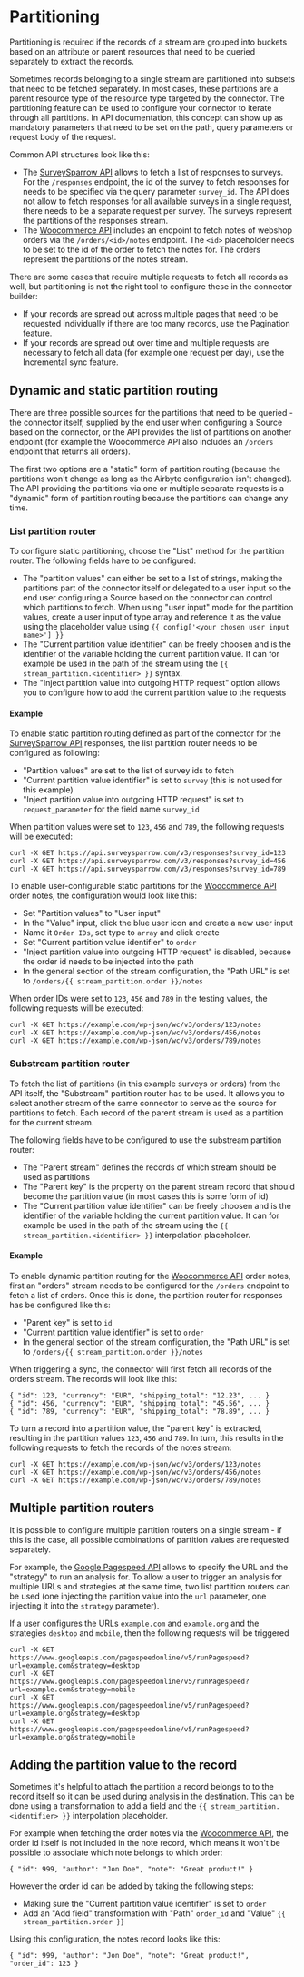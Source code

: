 # Partitioning

Partitioning is required if the records of a stream are grouped into buckets based on an attribute or parent resources that need to be queried separately to extract the records.

Sometimes records belonging to a single stream are partitioned into subsets that need to be fetched separately. In most cases, these partitions are a parent resource type of the resource type targeted by the connector. The partitioning feature can be used to configure your connector to iterate through all partitions. In API documentation, this concept can show up as mandatory parameters that need to be set on the path, query parameters or request body of the request. 

Common API structures look like this:
* The [SurveySparrow API](https://developers.surveysparrow.com/rest-apis/response#getV3Responses) allows to fetch a list of responses to surveys. For the `/responses` endpoint, the id of the survey to fetch responses for needs to be specified via the query parameter `survey_id`. The API does not allow to fetch responses for all available surveys in a single request, there needs to be a separate request per survey. The surveys represent the partitions of the responses stream.
* The [Woocommerce API](https://woocommerce.github.io/woocommerce-rest-api-docs/#order-notes) includes an endpoint to fetch notes of webshop orders via the `/orders/<id>/notes` endpoint. The `<id>` placeholder needs to be set to the id of the order to fetch the notes for. The orders represent the partitions of the notes stream.

There are some cases that require multiple requests to fetch all records as well, but partitioning is not the right tool to configure these in the connector builder:
* If your records are spread out across multiple pages that need to be requested individually if there are too many records, use the Pagination feature.
* If your records are spread out over time and multiple requests are necessary to fetch all data (for example one request per day), use the Incremental sync feature.

## Dynamic and static partition routing

There are three possible sources for the partitions that need to be queried - the connector itself, supplied by the end user when configuring a Source based on the connector, or the API  provides the list of partitions on another endpoint (for example the Woocommerce API also includes an `/orders` endpoint that returns all orders).

The first two options are a "static" form of partition routing (because the partitions won't change as long as the Airbyte configuration isn't changed). The API providing the partitions via one or multiple separate requests is a "dynamic" form of partition routing because the partitions can change any time.

### List partition router

To configure static partitioning, choose the "List" method for the partition router. The following fields have to be configured:
* The "partition values" can either be set to a list of strings, making the partitions part of the connector itself or delegated to a user input so the end user configuring a Source based on the connector can control which partitions to fetch. When using "user input" mode for the partition values, create a user input of type array and reference it as the value using the placeholder value using `{{ config['<your chosen user input name>'] }}`
* The "Current partition value identifier" can be freely choosen and is the identifier of the variable holding the current partition value. It can for example be used in the path of the stream using the `{{ stream_partition.<identifier> }}` syntax.
* The "Inject partition value into outgoing HTTP request" option allows you to configure how to add the current partition value to the requests

#### Example

To enable static partition routing defined as part of the connector for the [SurveySparrow API](https://developers.surveysparrow.com/rest-apis/response#getV3Responses) responses, the list partition router needs to be configured as following:
* "Partition values" are set to the list of survey ids to fetch
* "Current partition value identifier" is set to `survey` (this is not used for this example)
* "Inject partition value into outgoing HTTP request" is set to `request_parameter` for the field name `survey_id`

When partition values were set to `123`, `456` and `789`, the following requests will be executed:
```
curl -X GET https://api.surveysparrow.com/v3/responses?survey_id=123
curl -X GET https://api.surveysparrow.com/v3/responses?survey_id=456
curl -X GET https://api.surveysparrow.com/v3/responses?survey_id=789
```

To enable user-configurable static partitions for the [Woocommerce API](https://woocommerce.github.io/woocommerce-rest-api-docs/#order-notes) order notes, the configuration would look like this:
* Set "Partition values" to "User input"
* In the "Value" input, click the blue user icon and create a new user input
* Name it `Order IDs`, set type to `array` and click create
* Set "Current partition value identifier" to `order`
* "Inject partition value into outgoing HTTP request" is disabled, because the order id needs to be injected into the path
* In the general section of the stream configuration, the "Path URL" is set to `/orders/{{ stream_partition.order }}/notes`


When order IDs were set to `123`, `456` and `789` in the testing values, the following requests will be executed:
```
curl -X GET https://example.com/wp-json/wc/v3/orders/123/notes
curl -X GET https://example.com/wp-json/wc/v3/orders/456/notes
curl -X GET https://example.com/wp-json/wc/v3/orders/789/notes
```

### Substream partition router

To fetch the list of partitions (in this example surveys or orders) from the API itself, the "Substream" partition router has to be used. It allows you to select another stream of the same connector to serve as the source for partitions to fetch. Each record of the parent stream is used as a partition for the current stream.

The following fields have to be configured to use the substream partition router:
* The "Parent stream" defines the records of which stream should be used as partitions
* The "Parent key" is the property on the parent stream record that should become the partition value (in most cases this is some form of id)
* The "Current partition value identifier" can be freely choosen and is the identifier of the variable holding the current partition value. It can for example be used in the path of the stream using the `{{ stream_partition.<identifier> }}` interpolation placeholder.

#### Example

To enable dynamic partition routing for the [Woocommerce API](https://woocommerce.github.io/woocommerce-rest-api-docs/#order-notes) order notes, first an "orders" stream needs to be configured for the `/orders` endpoint to fetch a list of orders. Once this is done, the partition router for responses has be configured like this:
* "Parent key" is set to `id`
* "Current partition value identifier" is set to `order`
* In the general section of the stream configuration, the "Path URL" is set to `/orders/{{ stream_partition.order }}/notes`

When triggering a sync, the connector will first fetch all records of the orders stream. The records will look like this:
```
{ "id": 123, "currency": "EUR", "shipping_total": "12.23", ... }
{ "id": 456, "currency": "EUR", "shipping_total": "45.56", ... }
{ "id": 789, "currency": "EUR", "shipping_total": "78.89", ... }
```

To turn a record into a partition value, the "parent key" is extracted, resulting in the partition values `123`, `456` and `789`. In turn, this results in the following requests to fetch the records of the notes stream:
```
curl -X GET https://example.com/wp-json/wc/v3/orders/123/notes
curl -X GET https://example.com/wp-json/wc/v3/orders/456/notes
curl -X GET https://example.com/wp-json/wc/v3/orders/789/notes
```

## Multiple partition routers

It is possible to configure multiple partition routers on a single stream - if this is the case, all possible combinations of partition values are requested separately.

For example, the [Google Pagespeed API](https://developers.google.com/speed/docs/insights/v5/reference/pagespeedapi/runpagespeed) allows to specify the URL and the "strategy" to run an analysis for. To allow a user to trigger an analysis for multiple URLs and strategies at the same time, two list partition routers can be used (one injecting the partition value into the `url` parameter, one injecting it into the `strategy` parameter).

If a user configures the URLs `example.com` and `example.org` and the strategies `desktop` and `mobile`, then the following requests will be triggered
```
curl -X GET https://www.googleapis.com/pagespeedonline/v5/runPagespeed?url=example.com&strategy=desktop
curl -X GET https://www.googleapis.com/pagespeedonline/v5/runPagespeed?url=example.com&strategy=mobile
curl -X GET https://www.googleapis.com/pagespeedonline/v5/runPagespeed?url=example.org&strategy=desktop
curl -X GET https://www.googleapis.com/pagespeedonline/v5/runPagespeed?url=example.org&strategy=mobile
```

## Adding the partition value to the record

Sometimes it's helpful to attach the partition a record belongs to to the record itself so it can be used during analysis in the destination. This can be done using a transformation to add a field and the `{{ stream_partition.<identifier> }}` interpolation placeholder.

For example when fetching the order notes via the [Woocommerce API](https://woocommerce.github.io/woocommerce-rest-api-docs/#order-notes), the order id itself is not included in the note record, which means it won't be possible to associate which note belongs to which order:
```
{ "id": 999, "author": "Jon Doe", "note": "Great product!" }
```

However the order id can be added by taking the following steps:
* Making sure the "Current partition value identifier" is set to `order`
* Add an "Add field" transformation with "Path" `order_id` and "Value" `{{ stream_partition.order }}`

Using this configuration, the notes record looks like this:
```
{ "id": 999, "author": "Jon Doe", "note": "Great product!", "order_id": 123 }
```
